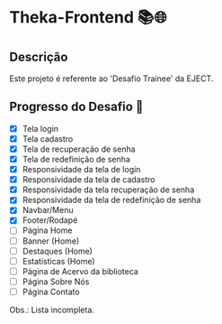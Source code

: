 # Theka-Frontend 📚🌐

## Descrição 

Este projeto é referente ao 'Desafio Trainee' da EJECT.

## Progresso do Desafio 🔨

- [x] Tela login
- [x] Tela cadastro
- [x] Tela de recuperação de senha
- [x] Tela de redefinição de senha
- [x] Responsividade da tela de login
- [x] Responsividade da tela de cadastro
- [x] Responsividade da tela recuperação de senha
- [x] Responsividade da tela de redefinição de senha
- [x] Navbar/Menu
- [x] Footer/Rodapé
- [ ] Página Home
- [ ] Banner (Home)
- [ ] Destaques (Home)
- [ ] Estatísticas (Home)
- [ ] Página de Acervo da biblioteca
- [ ] Página Sobre Nós
- [ ] Página Contato 

Obs.: Lista incompleta.

